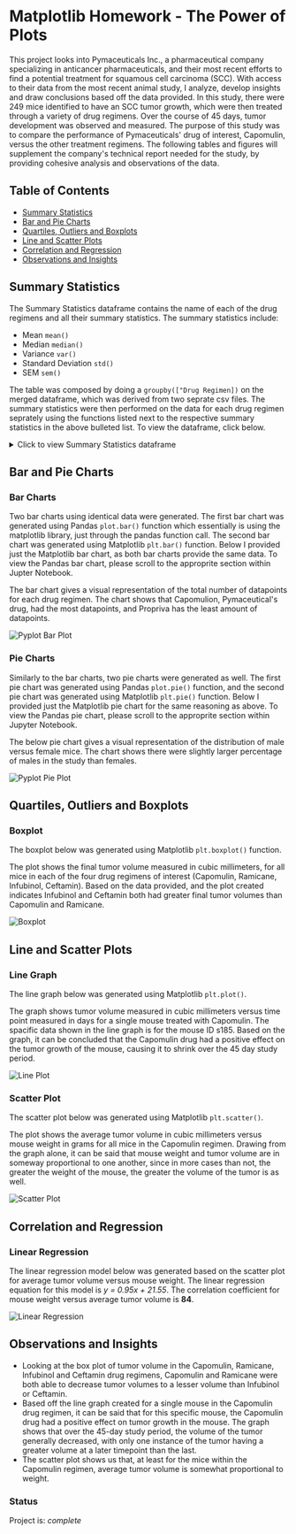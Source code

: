 # Matplotlib Homework - The Power of Plots 

This project looks into Pymaceuticals Inc., a pharmaceutical company specializing in anticancer pharmaceuticals, and their most recent efforts to find a potential treatment for squamous cell carcinoma (SCC). With access to their data from the most recent animal study, I analyze, develop insights and draw conclusions based off the data provided. In this study, there were 249 mice identified to have an SCC tumor growth, which were then treated through a variety of drug regimens. Over the course of 45 days, tumor development was observed and measured. The purpose of this study was to compare the performance of Pymaceuticals' drug of interest, Capomulin, versus the other treatment regimens. The following tables and figures will supplement the company's technical report needed for the study, by providing cohesive analysis and observations of the data.

## Table of Contents ##
* [Summary Statistics](#summary-statistics)
* [Bar and Pie Charts](#bar-and-pie-charts)
* [Quartiles, Outliers and Boxplots](#quartiles-outliers-and-boxplots)
* [Line and Scatter Plots](#line-and-scatter-plots)
* [Correlation and Regression](#correlation-and-regression)
* [Observations and Insights](#observations-and-insights)
  
## Summary Statistics ##

The Summary Statistics dataframe contains the name of each of the drug regimens and all their summary statistics. The summary statistics include: 
* Mean `mean()`
* Median `median()`
* Variance `var()`
* Standard Deviation `std()`
* SEM `sem()`

The table was composed by doing a `groupby(["Drug Regimen])` on the merged dataframe, which was derived from two seprate csv files. The summary statistics were then performed on the data for each drug regimen seprately using the functions listed next to the respective summary statistics in the above bulleted list. To view the dataframe, click below. 

<details>
  <summary>Click to view Summary Statistics dataframe</summary>
  ![Summary Statistics](https://github.com/cveras33/matplotlib-challenge/blob/main/Pymaceuticals/Images/summary_statistics.png) 
</details>

## Bar and Pie Charts ##

### Bar Charts ### 
Two bar charts using identical data were generated. The first bar chart was generated using Pandas `plot.bar()` function which essentially is using the matplotlib library, just through the pandas function call. The second bar chart was generated using Matplotlib `plt.bar()` function. Below I provided just the Matplotlib bar chart, as both bar charts provide the same data. To view the Pandas bar chart, please scroll to the approprite section within Jupter Notebook. 

The bar chart gives a visual representation of the total number of datapoints for each drug regimen. The chart shows that Capomulion, Pymaceutical's drug, had the most datapoints, and Propriva has the least amount of datapoints. 

![Pyplot Bar Plot](https://github.com/cveras33/matplotlib-challenge/blob/main/Pymaceuticals/Images/plt_bar_plot.png) 

### Pie Charts ### 

Similarly to the bar charts, two pie charts were generated as well. The first pie chart was generated using Pandas `plot.pie()` function, and the second pie chart was generated using Matplotlib `plt.pie()` function. Below I provided just the Matplotlib pie chart for the same reasoning as above. To view the Pandas pie chart, please scroll to the approprite section within Jupyter Notebook. 

The below pie chart gives a visual representation of the distribution of male versus female mice. The chart shows there were slightly larger percentage of males in the study than females. 

![Pyplot Pie Plot](https://github.com/cveras33/matplotlib-challenge/blob/main/Pymaceuticals/Images/plt_pie_plot.png)

## Quartiles, Outliers and Boxplots ##

### Boxplot ###

The boxplot below was generated using Matplotlib `plt.boxplot()` function.  

The plot shows the final tumor volume measured in cubic millimeters, for all mice in each of the four drug regimens of interest (Capomulin, Ramicane, Infubinol, Ceftamin). Based on the data provided, and the plot created indicates Infubinol and Ceftamin both had greater final tumor volumes than Capomulin and Ramicane.

![Boxplot](https://github.com/cveras33/matplotlib-challenge/blob/main/Pymaceuticals/Images/plt_box_plot.png)

## Line and Scatter Plots ##

### Line Graph ### 

The line graph below was generated using Matplotlib `plt.plot()`. 

The graph shows tumor volume measured in cubic millimeters versus time point measured in days for a single mouse treated with Capomulin. The spacific data shown in the line graph is for the mouse ID s185. Based on the graph, it can be concluded that the Capomulin drug had a positive effect on the tumor growth of the mouse, causing it to shrink over the 45 day study period. 

![Line Plot](https://github.com/cveras33/matplotlib-challenge/blob/main/Pymaceuticals/Images/line_plot.png)

### Scatter Plot ### 

The scatter plot below was generated using Matplotlib `plt.scatter()`.

The plot shows the average tumor volume in cubic millimeters versus mouse weight in grams for all mice in the Capomulin regimen. Drawing from the graph alone, it can be said that mouse weight and tumor volume are in someway proportional to one another, since in more cases than not, the greater the weight of the mouse, the greater the volume of the tumor is as well. 

![Scatter Plot](https://github.com/cveras33/matplotlib-challenge/blob/main/Pymaceuticals/Images/scatter_plot.png)

## Correlation and Regression ##

### Linear Regression ###

The linear regression model below was generated based on the scatter plot for average tumor volume versus mouse weight. The linear regression equation for this model is *y = 0.95x + 21.55*. The correlation coefficient for mouse weight versus average tumor volume is **84**. 

![Linear Regression](https://github.com/cveras33/matplotlib-challenge/blob/main/Pymaceuticals/Images/linear_regression.png)
 
## Observations and Insights ##
* Looking at the box plot of tumor volume in the Capomulin, Ramicane, Infubinol and Ceftamin drug regimens, Capomulin and Ramicane were both able to decrease tumor volumes to a lesser volume than Infubinol or Ceftamin.
* Based off the line graph created for a single mouse in the Capomulin drug regimen, it can be said that for this specific mouse, the Capomulin drug had a positive effect on tumor growth in the mouse. The graph shows that over the 45-day study period, the volume of the tumor generally decreased, with only one instance of the tumor having a greater volume at a later timepoint than the last. 
* The scatter plot shows us that, at least for the mice within the Capomulin regimen, average tumor volume is somewhat proportional to weight. 

### Status ###

Project is: *complete*
